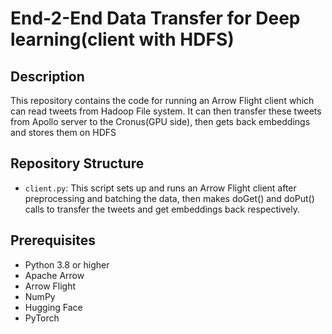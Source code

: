 # End-2-End Data Transfer for Deep learning(client with HDFS)

## Description

This repository contains the code for running an Arrow Flight client which can read tweets from Hadoop File system. It can then transfer these tweets from Apollo server to the Cronus(GPU side), then gets back embeddings and stores them on HDFS

## Repository Structure

- `client.py`: This script sets up and runs an Arrow Flight client after preprocessing and batching the data, then makes doGet() and doPut() calls to transfer the tweets and get embeddings back respectively.

## Prerequisites

- Python 3.8 or higher
- Apache Arrow
- Arrow Flight
- NumPy
- Hugging Face
- PyTorch